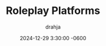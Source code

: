 ---
title: Roleplay Platforms
description: Where does one participate in Text-Based Adult Oriented Roleplay? Are their Rules? Is there an official etiquette?
author: drahja
date: 2024-12-29 3:30:00 -0600
categories: [Repository Information, Front Page]
tags: [adults-only, cybersex, discord, domain, dungeon, educational, erp, f-list.net, guides, historical preservation, information, irc, mmorpg, mu, multi-user, mud, muck, mush, platform, platforms, repository, roleplay, roleplaying, rp, shared hallucination, space, spaces]
pin: yes
media_subpath: '/posts/platforms'
---